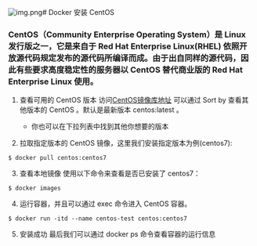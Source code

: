![img.png](img.png)# Docker 安装 CentOS
### CentOS（Community Enterprise Operating System）是 Linux 发行版之一，它是来自于 Red Hat Enterprise Linux(RHEL) 依照开放源代码规定发布的源代码所编译而成。由于出自同样的源代码，因此有些要求高度稳定性的服务器以 CentOS 替代商业版的 Red Hat Enterprise Linux 使用。
1. 查看可用的 CentOS 版本
访问[CentOS镜像库地址](https://hub.docker.com/_/centos?tab=tags&page=1)
可以通过 Sort by 查看其他版本的 CentOS 。默认是最新版本 centos:latest 。

    - 你也可以在下拉列表中找到其他你想要的版本
        
2. 拉取指定版本的 CentOS 镜像，这里我们安装指定版本为例(centos7):
```
$ docker pull centos:centos7
```
3. 查看本地镜像
使用以下命令来查看是否已安装了 centos7：
```
$ docker images
```
4. 运行容器，并且可以通过 exec 命令进入 CentOS 容器。
```
$ docker run -itd --name centos-test centos:centos7
```
5. 安装成功
最后我们可以通过 docker ps 命令查看容器的运行信息